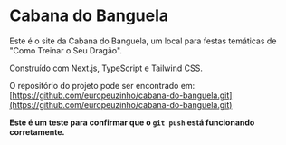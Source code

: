 # Cabana do Banguela

Este é o site da Cabana do Banguela, um local para festas temáticas de "Como Treinar o Seu Dragão".

Construído com Next.js, TypeScript e Tailwind CSS.

O repositório do projeto pode ser encontrado em: [https://github.com/europeuzinho/cabana-do-banguela.git](https://github.com/europeuzinho/cabana-do-banguela.git)

**Este é um teste para confirmar que o `git push` está funcionando corretamente.**
